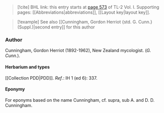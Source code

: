 > [!cite] BHL link: this entry starts at [page 573](https://www.biodiversitylibrary.org/item/103414#page/621/mode/1up) of TL-2 Vol. I.
> Supporting pages: [[Abbreviations|abbreviations]], [[Layout key|layout key]].

> [!example] See also [[Cunningham, Gordon Herriot {std. G. Cunn.} (Suppl.)|second entry]] for this author

### Author

Cunningham, Gordon Herriot (1892-1962), New Zealand mycologist. (*G. Cunn.*).

#### Herbarium and types

[[Collection PDD|PDD]].
*Ref*.: IH 1 (ed 6): 337.

#### Eponymy

For eponyms based on the name Cunningham, cf. supra, sub A. and D. D. Cunningham.

